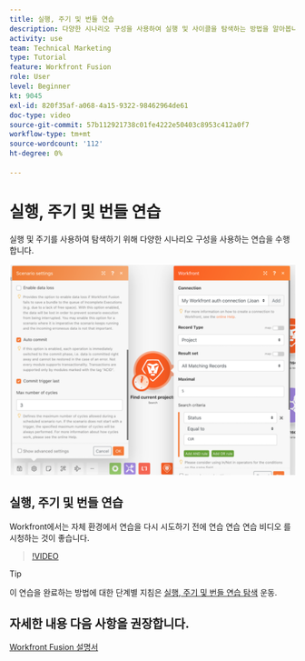 ```yaml
---
title: 실행, 주기 및 번들 연습
description: 다양한 시나리오 구성을 사용하여 실행 및 사이클을 탐색하는 방법을 알아봅니다. [!DNL Adobe Workfront Fusion].
activity: use
team: Technical Marketing
type: Tutorial
feature: Workfront Fusion
role: User
level: Beginner
kt: 9045
exl-id: 820f35af-a068-4a15-9322-98462964de61
doc-type: video
source-git-commit: 57b112921738c01fe4222e50403c8953c412a0f7
workflow-type: tm+mt
source-wordcount: '112'
ht-degree: 0%

---
```


# 실행, 주기 및 번들 연습

실행 및 주기를 사용하여 탐색하기 위해 다양한 시나리오 구성을 사용하는 연습을 수행합니다.

![실행 및 주기 설정 이미지](assets/execution-history-and-scheduling-6.png)

## 실행, 주기 및 번들 연습

Workfront에서는 자체 환경에서 연습을 다시 시도하기 전에 연습 연습 연습 비디오 를 시청하는 것이 좋습니다.

>[!VIDEO](https://video.tv.adobe.com/v/335286/?quality=12&learn=on)

>[!TIP]
>
>이 연습을 완료하는 방법에 대한 단계별 지침은 [실행, 주기 및 번들 연습 탐색](https://experienceleague.adobe.com/docs/workfront-learn/tutorials-workfront/fusion/exercises/exploring-runs-cycles-and-bundles.html?lang=en) 운동.


## 자세한 내용 다음 사항을 권장합니다.

[Workfront Fusion 설명서](https://experienceleague.adobe.com/docs/workfront/using/adobe-workfront-fusion/workfront-fusion-2.html?lang=en)
